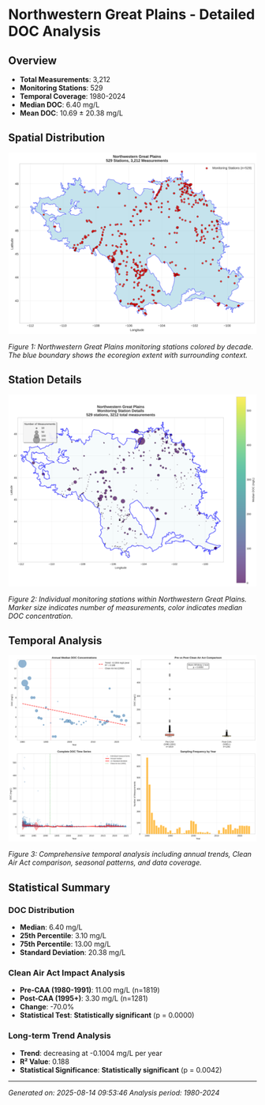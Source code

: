 # Northwestern Great Plains - Detailed DOC Analysis

## Overview
- **Total Measurements**: 3,212
- **Monitoring Stations**: 529
- **Temporal Coverage**: 1980-2024
- **Median DOC**: 6.40 mg/L
- **Mean DOC**: 10.69 ± 20.38 mg/L

## Spatial Distribution

![Ecoregion Overview](Northwestern_Great_Plains_overview_map.png)

*Figure 1: Northwestern Great Plains monitoring stations colored by decade. The blue boundary shows the ecoregion extent with surrounding context.*

## Station Details

![Station Details](Northwestern_Great_Plains_stations.png)

*Figure 2: Individual monitoring stations within Northwestern Great Plains. Marker size indicates number of measurements, color indicates median DOC concentration.*

## Temporal Analysis

![Time Series Analysis](Northwestern_Great_Plains_timeseries.png)

*Figure 3: Comprehensive temporal analysis including annual trends, Clean Air Act comparison, seasonal patterns, and data coverage.*

## Statistical Summary

### DOC Distribution
- **Median**: 6.40 mg/L
- **25th Percentile**: 3.10 mg/L  
- **75th Percentile**: 13.00 mg/L
- **Standard Deviation**: 20.38 mg/L

### Clean Air Act Impact Analysis

- **Pre-CAA (1980-1991)**: 11.00 mg/L (n=1819)
- **Post-CAA (1995+)**: 3.30 mg/L (n=1281)
- **Change**: -70.0%
- **Statistical Test**: **Statistically significant** (p = 0.0000)

### Long-term Trend Analysis

- **Trend**: decreasing at -0.1004 mg/L per year
- **R² Value**: 0.188
- **Statistical Significance**: **Statistically significant** (p = 0.0042)


---
*Generated on: 2025-08-14 09:53:46*
*Analysis period: 1980-2024*
